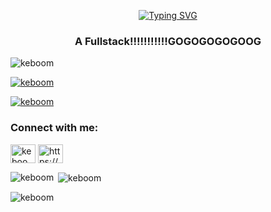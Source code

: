 

<div align="center">

[![Typing SVG](https://readme-typing-svg.herokuapp.com?font=Pinyon+Script&weight=400&pause=1000&color=FFB300&background=F9F9F900&center=true&vCenter=true&random=true&width=435&lines=The+best+Keboom)](https://git.io/typing-svg)

</div>



<h3 align="center">A Fullstack!!!!!!!!!!!GOGOGOGOGOOG</h3>

<p align="left"> <img src="https://komarev.com/ghpvc/?username=keboom&label=Profile%20views&color=0e75b6&style=flat" alt="keboom" /> </p>

<p align="left"> <a href="https://github.com/ryo-ma/github-profile-trophy"><img src="https://github-profile-trophy.vercel.app/?username=keboom" alt="keboom" /></a> </p>

<p align="left"> <a href="https://twitter.com/keboom945091" target="blank"><img src="https://img.shields.io/twitter/follow/keboom?logo=twitter&style=for-the-badge" alt="keboom" /></a> </p>

<h3 align="left">Connect with me:</h3>
<p align="left">
<a href="https://twitter.com/keboom945091" target="blank"><img align="center" src="https://raw.githubusercontent.com/rahuldkjain/github-profile-readme-generator/master/src/images/icons/Social/twitter.svg" alt="keboom" height="30" width="40" /></a>
<a href="/https://keboom.ac/" target="blank"><img align="center" src="https://raw.githubusercontent.com/rahuldkjain/github-profile-readme-generator/master/src/images/icons/Social/rss.svg" alt="https://keboom.ac/" height="30" width="40" /></a>
</p>




<p><img align="left" src="https://github-readme-stats.vercel.app/api/top-langs?username=keboom&show_icons=true&locale=en&layout=compact" alt="keboom" /></p>

<p>&nbsp;<img align="center" src="https://github-readme-stats.vercel.app/api?username=keboom&show_icons=true&locale=en" alt="keboom" /></p>

<p><img align="center" src="https://github-readme-streak-stats.herokuapp.com/?user=keboom&" alt="keboom" /></p>
